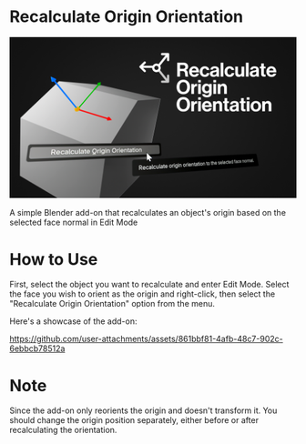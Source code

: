 #  Recalculate Origin Orientation

![banner](./Banner.png)

A simple Blender add-on that recalculates an object's origin based on the selected face normal in Edit Mode
  
# How to Use

First, select the object you want to recalculate and enter Edit Mode. Select the face you wish to orient as the origin and right-click, then select the "Recalculate Origin Orientation" option from the menu.

Here's a showcase of the add-on:

https://github.com/user-attachments/assets/861bbf81-4afb-48c7-902c-6ebbcb78512a



# Note

Since the add-on only reorients the origin and doesn't transform it. You should change the origin position separately, either before or after recalculating the orientation.
